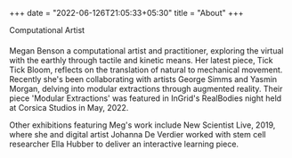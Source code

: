 +++
date = "2022-06-126T21:05:33+05:30"
title = "About"
+++

<!--### Hello-->
Computational Artist 

####
<!--Find me on instagram [here](https://www.instagram.com/megnbenson/)-->

Megan Benson a computational artist and practitioner, exploring the virtual with the earthly through tactile and kinetic means. Her latest piece, Tick Tick Bloom, reflects on the translation of natural to mechanical movement. Recently she's been collaborating with artists George Simms and Yasmin Morgan, delving into modular extractions through augmented reality. Their piece 'Modular Extractions' was featured in InGrid's RealBodies night held at Corsica Studios in May, 2022.

Other exhibitions featuring Meg's work include New Scientist Live, 2019, where she and digital artist Johanna De Verdier worked with stem cell researcher Ella Hubber to deliver an interactive learning piece. 
<!--
![This is me][1]

[1]: /static/img/me2.jpg
-->


<!--this was just index.md but change to underscore-->

<!--![Console](https://github.com/mrmierzejewski/hugo-theme-console/blob/master/images/preview.png?raw=true)-->
<!--
```
## Installation

```
$ mkdir themes
$ cd themes
$ git submodule add https://github.com/mrmierzejewski/hugo-theme-console.git hugo-theme-console
```
  ```  
See the [Hugo documentation](https://gohugo.io/themes/installing/) for more information.

## Configuration

Set theme parameter in your config file:

```
```
theme = "hugo-theme-console"
```
```
## License

Copyright © 2020 [Marcin Mierzejewski](https://mrmierzejewski.com/)

The theme is released under the MIT License. Check the [original theme license](https://github.com/panr/hugo-theme-terminal/blob/master/LICENSE.md) for additional licensing information.
-->
```